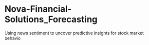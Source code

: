 # Nova-Financial-Solutions_Forecasting
Using news sentiment to uncover predictive insights for stock market behavio
